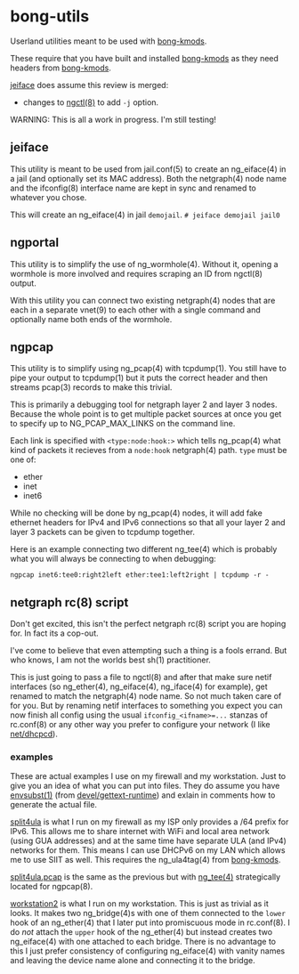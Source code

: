 [10]: https://github.com/dmarker/bong-kmods
[11]: https://github.com/dmarker/ring

[20]: https://reviews.freebsd.org/D50241

[30]: https://www.freshports.org/net/dhcpcd
[31]: https://man.freebsd.org/cgi/man.cgi?query=envsubst
[32]: https://www.freshports.org/devel/gettext-runtime
[33]: https://man.freebsd.org/cgi/man.cgi?query=ng_tee

# bong-utils
Userland utilities meant to be used with [bong-kmods][10].

These require that you have built and installed [bong-kmods][10] as they need headers
from [bong-kmods][10].

[jeiface](jeiface/jeiface) does assume this review is merged:
* changes to [ngctl(8)][20] to add `-j` option.

WARNING: This is all a work in progress. I'm still testing!

## jeiface
This utility is meant to be used from jail.conf(5) to create an ng_eiface(4) in
a jail (and optionally set its MAC address). Both the netgraph(4) node name and
the ifconfig(8) interface name are kept in sync and renamed to whatever you
chose.

This will create an ng_eiface(4) in jail `demojail`.
```# jeiface demojail jail0```

## ngportal
This utility is to simplify the use of ng_wormhole(4). Without it, opening a
wormhole is more involved and requires scraping an ID from ngctl(8) output.

With this utility you can connect two existing netgraph(4) nodes that are each
in a separate vnet(9) to each other with a single command and optionally name
both ends of the wormhole.

## ngpcap
This utility is to simplify using ng_pcap(4) with tcpdump(1). You still have
to pipe your output to tcpdump(1) but it puts the correct header and then
streams pcap(3) records to make this trivial.

This is primarily a debugging tool for netgraph layer 2 and layer 3 nodes.
Because the whole point is to get multiple packet sources at once you get to
specify up to NG_PCAP_MAX_LINKS on the command line.

Each link is specified with `<type:node:hook:>` which tells ng_pcap(4) what kind
of packets it recieves from a `node:hook` netgraph(4) path. `type` must be one
of:
* ether
* inet
* inet6

While no checking will be done by ng_pcap(4) nodes, it will add fake ethernet
headers for IPv4 and IPv6 connections so that all your layer 2 and layer 3
packets can be given to tcpdump together.

Here is an example connecting two different ng_tee(4) which is probably what
you will always be connecting to when debugging:
```
ngpcap inet6:tee0:right2left ether:tee1:left2right | tcpdump -r -
```

## netgraph rc(8) script
Don't get excited, this isn't the perfect netgraph rc(8) script you are hoping
for. In fact its a cop-out.

I've come to believe that even attempting such a thing is a fools errand. But
who knows, I am not the worlds best sh(1) practitioner.

This is just going to pass a file to ngctl(8) and after that make sure netif
interfaces (so ng_ether(4), ng_eiface(4), ng_iface(4) for example), get renamed
to match the netgraph(4) node name. So not much taken care of for you. But by
renaming netif interfaces to something you expect you can now finish all config
using the usual `ifconfig_<ifname>=...` stanzas of rc.conf(8) or any other way
you prefer to configure your network (I like [net/dhcpcd][30]).

### examples
These are actual examples I use on my firewall and my workstation. Just to give
you an idea of what you can put into files. They do assume you have
[envsubst(1)][31] (from [devel/gettext-runtime][32]) and exlain in comments how
to generate the actual file.

[split4ula](examples/split4ula) is what I run on my firewall as my ISP only
provides a /64 prefix for IPv6. This allows me to share internet with WiFi and
local area network (using GUA addresses) and at the same time have separate
ULA (and IPv4) networks for them. This means I can use DHCPv6 on my LAN which
allows me to use SIIT as well. This requires the ng_ula4tag(4) from
[bong-kmods][10].

[split4ula.pcap](examples/split4ula.pcap) is the same as the previous but with
[ng_tee(4)][33] strategically located for ngpcap(8).

[workstation2](examples/workstation2) is what I run on my workstation. This is just
as trivial as it looks. It makes two ng_bridge(4)s with one of them connected to
the `lower` hook of an ng_ether(4) that I later put into promiscuous mode in
rc.conf(8). I do *not* attach the `upper` hook of the ng_ether(4) but instead
creates two ng_eiface(4) with one attached to each bridge. There is no advantage
to this I just prefer consistency of configuring ng_eiface(4) with vanity names
and leaving the device name alone and connecting it to the bridge.
